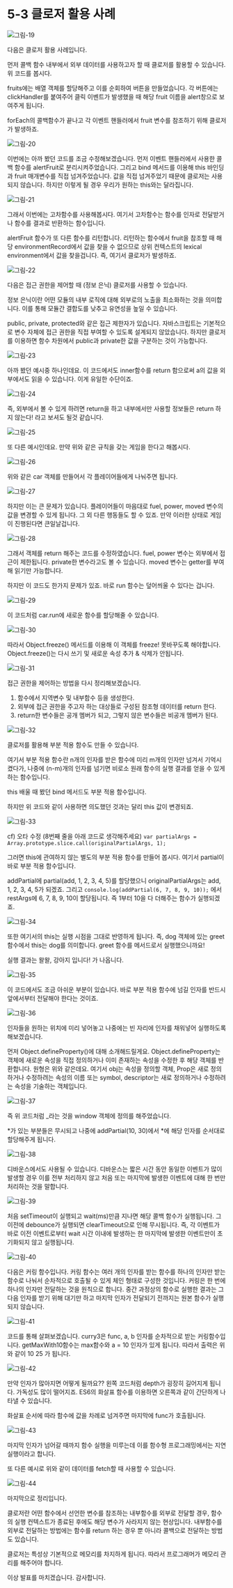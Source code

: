# 5-3 클로저 활용 사례

![그림-19](https://github.com/inu-appcenter/core-javascript-study/blob/main/ch05/images/019.png?raw=true "그림-19")

다음은 클로저 활용 사례입니다.

먼저 콜백 함수 내부에서 외부 데이터를 사용하고자 할 때 클로저를 활용할 수 있습니다. 위 코드를 봅시다.

fruits에는 배열 객체를 할당해주고 이를 순회하여 버튼을 만들었습니다. 각 버튼에는 clickHandler를 붙여주어 클릭 이벤트가 발생했을 때 해당 fruit 이름을 alert창으로 보여주게 됩니다.

forEach의 콜백함수가 끝나고 각 이벤트 핸들러에서 fruit 변수를 참조하기 위해 클로저가 발생하죠.

![그림-20](https://github.com/inu-appcenter/core-javascript-study/blob/main/ch05/images/020.png?raw=true "그림-20")

이번에는 아까 봤던 코드를 조금 수정해보겠습니다. 먼저 이벤트 핸들러에서 사용한 콜백 함수를 alertFruit로 분리시켜주었습니다. 그리고 bind 메서드를 이용해 this 바인딩과 fruit 매개변수를 직접 넘겨주었습니다. 값을 직접 넘겨주었기 때문에 클로저는 사용되지 않습니다. 하지만 이렇게 될 경우 우리가 원하는 this와는 달라집니다.

![그림-21](https://github.com/inu-appcenter/core-javascript-study/blob/main/ch05/images/021.png?raw=true "그림-21")

그래서 이번에는 고차함수를 사용해봅시다. 여기서 고차함수는 함수를 인자로 전달받거나 함수를 결과로 반환하는 함수입니다.

alertFruit 함수가 또 다른 함수를 리턴합니다. 리턴하는 함수에서 fruit을 참조할 때 해당 environmentRecord에서 값을 찾을 수 없으므로 상위 컨텍스트의 lexical environment에서 값을 찾을겁니다. 즉, 여기서 클로저가 발생하죠.

![그림-22](https://github.com/inu-appcenter/core-javascript-study/blob/main/ch05/images/022.png?raw=true "그림-22")

다음은 접근 권한을 제어할 때 (정보 은닉) 클로저를 사용할 수 있습니다.

정보 은닉이란 어떤 모듈의 내부 로직에 대해 외부로의 노출을 최소화하는 것을 의미합니다. 이를 통해 모듈간 결합도를 낮추고 유연성을 높일 수 있습니다.

public, private, protected와 같은 접근 제한자가 있습니다. 자바스크립트는 기본적으로 변수 자체에 접근 권한을 직접 부여할 수 있도록 설계되지 않았습니다. 하지만 클로저를 이용하면 함수 차원에서 public과 private한 값을 구분하는 것이 가능합니다.

![그림-23](https://github.com/inu-appcenter/core-javascript-study/blob/main/ch05/images/023.png?raw=true "그림-23")

아까 봤던 예시중 하나인데요. 이 코드에서도 inner함수를 return 함으로써 a의 값을 외부에서도 읽을 수 있습니다. 이게 유일한 수단이죠.

![그림-24](https://github.com/inu-appcenter/core-javascript-study/blob/main/ch05/images/024.png?raw=true "그림-24")

즉, 외부에서 볼 수 있게 하려면 return을 하고 내부에서만 사용할 정보들은 return 하지 않는다! 라고 보셔도 될것 같습니다.

![그림-25](https://github.com/inu-appcenter/core-javascript-study/blob/main/ch05/images/025.png?raw=true "그림-25")

또 다른 예시인데요. 만약 위와 같은 규칙을 갖는 게임을 한다고 해봅시다.

![그림-26](https://github.com/inu-appcenter/core-javascript-study/blob/main/ch05/images/026.png?raw=true "그림-26")

위와 같은 car 객체를 만들어서 각 플레이어들에게 나눠주면 됩니다.

![그림-27](https://github.com/inu-appcenter/core-javascript-study/blob/main/ch05/images/027.png?raw=true "그림-27")

하지만 이는 큰 문제가 있습니다. 플레이어들이 마음대로 fuel, power, moved 변수의 값을 변경할 수 있게 됩니다. 그 외 다른 행동들도 할 수 있죠. 만약 이러한 상태로 게임이 진행된다면 큰일날겁니다.

![그림-28](https://github.com/inu-appcenter/core-javascript-study/blob/main/ch05/images/028.png?raw=true "그림-28")

그래서 객체를 return 해주는 코드를 수정하였습니다. fuel, power 변수는 외부에서 접근이 제한됩니다. private한 변수라고도 볼 수 있습니다. moved 변수는 getter를 부여해 읽기만 가능합니다.

하지만 이 코드도 한가지 문제가 있죠. 바로 run 함수는 덮어씌울 수 있다는 겁니다.

![그림-29](https://github.com/inu-appcenter/core-javascript-study/blob/main/ch05/images/029.png?raw=true "그림-29")

이 코드처럼 car.run에 새로운 함수를 할당해줄 수 있습니다.

![그림-30](https://github.com/inu-appcenter/core-javascript-study/blob/main/ch05/images/030.png?raw=true "그림-30")

따라서 Object.freeze() 메서드를 이용해 이 객체를 freeze! 못바꾸도록 해야합니다. Object.freeze()는 다시 쓰기 및 새로운 속성 추가 & 삭제가 안됩니다.

![그림-31](https://github.com/inu-appcenter/core-javascript-study/blob/main/ch05/images/031.png?raw=true "그림-31")

접근 권한을 제어하는 방법을 다시 정리해보겠습니다.

1. 함수에서 지역변수 및 내부함수 등을 생성한다.
2. 외부에 접근 권한을 주고자 하는 대상들로 구성된 참조형 데이터를 return 한다.
3. return한 변수들은 공개 멤버가 되고, 그렇지 않은 변수들은 비공개 멤버가 된다.

![그림-32](https://github.com/inu-appcenter/core-javascript-study/blob/main/ch05/images/032.png?raw=true "그림-32")

클로저를 활용해 부분 적용 함수도 만들 수 있습니다.

여기서 부분 적용 함수란 n개의 인자를 받은 함수에 미리 m개의 인자만 넘겨서 기억시켰다가, 나중에 (n-m)개의 인자를 넘기면 비로소 원래 함수의 실행 결과를 얻을 수 있게 하는 함수입니다.

this 배울 때 봤던 bind 메서드도 부분 적용 함수입니다.

하지만 위 코드와 같이 사용하면 의도했던 것과는 달리 this 값이 변경되죠.

![그림-33](https://github.com/inu-appcenter/core-javascript-study/blob/main/ch05/images/033.png?raw=true "그림-33")

cf) 오타 수정 (8번째 줄을 아래 코드로 생각해주세요)
`var partialArgs = Array.prototype.slice.call(originalPartialArgs, 1);`

그러면 this에 관여하지 않는 별도의 부분 적용 함수를 만들어 봅시다. 여기서 partial이 바로 부분 적용 함수입니다.

addPartial에 partial(add, 1, 2, 3, 4, 5)를 할당했으니 originalPartialArgs는 add, 1, 2, 3, 4, 5가 되겠죠. 그리고 `console.log(addPartial(6, 7, 8, 9, 10));` 에서 restArgs에 6, 7, 8, 9, 10이 할당됩니다. 즉 1부터 10을 다 더해주는 함수가 실행되겠죠.

![그림-34](https://github.com/inu-appcenter/core-javascript-study/blob/main/ch05/images/034.png?raw=true "그림-34")

또한 여기서의 this는 실행 시점을 그대로 반영하게 됩니다. 즉, dog 객체에 있는 greet 함수에서 this는 dog를 의미합니다. greet 함수를 메서드로서 실행했으니까요!

실행 결과는 왈왈, 강아지 입니다! 가 나옵니다.

![그림-35](https://github.com/inu-appcenter/core-javascript-study/blob/main/ch05/images/035.png?raw=true "그림-35")

이 코드에서도 조금 아쉬운 부분이 있습니다. 바로 부분 적용 함수에 넘길 인자를 반드시 앞에서부터 전달해야 한다는 것이죠.

![그림-36](https://github.com/inu-appcenter/core-javascript-study/blob/main/ch05/images/036.png?raw=true "그림-36")

인자들을 원하는 위치에 미리 넣어놓고 나중에는 빈 자리에 인자를 채워넣어 실행하도록 해보겠습니다.

먼저 Object.defineProperty()에 대해 소개해드릴게요. Object.defineProperty는 객체에 새로운 속성을 직접 정의하거나 이미 존재하는 속성을 수정한 후 해당 객체를 반환합니다. 원형은 위와 같은데요. 여기서 obj는 속성을 정의할 객체, Prop은 새로 정의하거나 수정하려는 속성의 이름 또는 symbol, descriptor는 새로 정의하거나 수정하려는 속성을 기술하는 객체입니다.

![그림-37](https://github.com/inu-appcenter/core-javascript-study/blob/main/ch05/images/037.png?raw=true "그림-37")

즉 위 코드처럼 \_라는 것을 window 객체에 정의를 해주었습니다.

*가 있는 부분들은 무시되고 나중에 addPartial(10, 30)에서 *에 해당 인자를 순서대로 할당해주게 됩니다.

![그림-38](https://github.com/inu-appcenter/core-javascript-study/blob/main/ch05/images/038.png?raw=true "그림-38")

디바운스에서도 사용될 수 있습니다. 디바운스는 짧은 시간 동안 동일한 이벤트가 많이 발생할 경우 이를 전부 처리하지 않고 처음 또는 마지막에 발생한 이벤트에 대해 한 번만 처리하는 것을 말합니다.

![그림-39](https://github.com/inu-appcenter/core-javascript-study/blob/main/ch05/images/039.png?raw=true "그림-39")

처음 setTimeout이 실행되고 wait(ms)만큼 지나면 해당 콜백 함수가 실행됩니다. 그 이전에 debounce가 실행되면 clearTimeout으로 인해 무시됩니다. 즉, 각 이벤트가 바로 이전 이벤트로부터 wait 시간 이내에 발생하는 한 마지막에 발생한 이벤트만이 초기화되지 않고 실행됩니다.

![그림-40](https://github.com/inu-appcenter/core-javascript-study/blob/main/ch05/images/040.png?raw=true "그림-40")

다음은 커링 함수입니다. 커링 함수는 여러 개의 인자를 받는 함수를 하나의 인자만 받는 함수로 나눠서 순차적으로 호출될 수 있게 체인 형태로 구성한 것입니다. 커링은 한 번에 하나의 인자만 전달하는 것을 원칙으로 합니다. 중간 과정상의 함수로 실행한 결과는 그 다음 인자를 받기 위해 대기만 하고 마지막 인자가 전달되기 전까지는 원본 함수가 실행되지 않습니다.

![그림-41](https://github.com/inu-appcenter/core-javascript-study/blob/main/ch05/images/041.png?raw=true "그림-41")

코드를 통해 살펴보겠습니다. curry3은 func, a, b 인자를 순차적으로 받는 커링함수입니다. getMaxWith10함수는 max함수와 a = 10 인자가 있게 됩니다. 따라서 출력은 위와 같이 10 25 가 됩니다.

![그림-42](https://github.com/inu-appcenter/core-javascript-study/blob/main/ch05/images/042.png?raw=true "그림-42")

만약 인자가 많아지면 어떻게 될까요?? 왼쪽 코드처럼 depth가 굉장히 길어지게 됩니다. 가독성도 많이 떨어지죠. ES6의 화살표 함수를 이용하면 오른쪽과 같이 간단하게 나타낼 수 있습니다.

화살표 순서에 따라 함수에 값을 차례로 넘겨주면 마지막에 func가 호출됩니다.

![그림-43](https://github.com/inu-appcenter/core-javascript-study/blob/main/ch05/images/043.png?raw=true "그림-43")

마지막 인자가 넘어갈 때까지 함수 실행을 미루는데 이를 함수형 프로그래밍에서는 지연 실행이라고 합니다.

또 다른 예시로 위와 같이 데이터를 fetch할 때 사용할 수 있습니다.

![그림-44](https://github.com/inu-appcenter/core-javascript-study/blob/main/ch05/images/044.png?raw=true "그림-44")

마지막으로 정리입니다.

클로저란 어떤 함수에서 선언한 변수를 참조하는 내부함수를 외부로 전달할 경우, 함수의 실행 컨텍스트가 종료된 후에도 해당 변수가 사라지지 않는 현상입니다. 내부함수를 외부로 전달하는 방법에는 함수를 return 하는 경우 뿐 아니라 콜백으로 전달하는 방법도 있습니다.

클로저는 특성상 기본적으로 메모리를 차지하게 됩니다. 따라서 프로그래머가 메모리 관리를 해주어야 합니다.

이상 발표를 마치겠습니다. 감사합니다.
